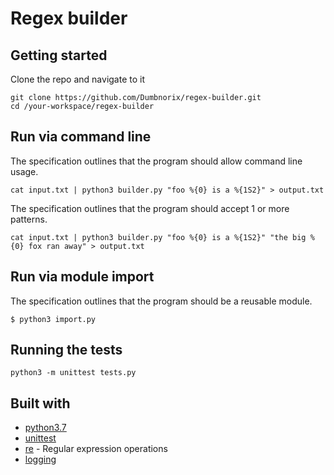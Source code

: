 # Regex builder

## Getting started

Clone the repo and navigate to it

```
git clone https://github.com/Dumbnorix/regex-builder.git
cd /your-workspace/regex-builder
```

## Run via command line

The specification outlines that the program should allow command line usage.

`cat input.txt | python3 builder.py "foo %{0} is a %{1S2}" > output.txt`

The specification outlines that the program should accept 1 or more patterns.

`cat input.txt | python3 builder.py "foo %{0} is a %{1S2}" "the big %{0} fox ran away" > output.txt`

## Run via module import

The specification outlines that the program should be a reusable module.

`$ python3 import.py`

## Running the tests

`python3 -m unittest tests.py`

## Built with

* [python3.7](https://www.python.org/downloads/release/python-370/)
* [unittest](https://docs.python.org/3/library/unittest.html)
* [re](https://docs.python.org/3/library/re.html) - Regular expression operations
* [logging](https://docs.python.org/3/library/logging.html)